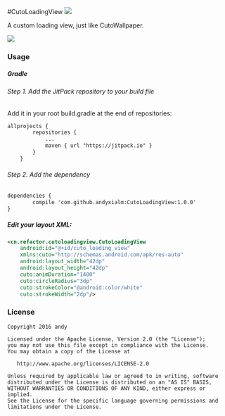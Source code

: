#CutoLoadingView
[![](https://jitpack.io/v/andyxialm/CutoLoadingView.svg)](https://jitpack.io/#andyxialm/CutoLoadingView)

A custom loading view, just like CutoWallpaper.

![](https://github.com/andyxialm/CutoLoadingView/blob/master/art/screenshot.gif?raw=true)
### Usage

##### Gradle
###### Step 1. Add the JitPack repository to your build file
Add it in your root build.gradle at the end of repositories:
~~~ xml
allprojects {
		repositories {
			...
			maven { url "https://jitpack.io" }
		}
	}
~~~
###### Step 2. Add the dependency
~~~ xml
dependencies {
        compile 'com.github.andyxialm:CutoLoadingView:1.0.0'
}
~~~
	
##### Edit your layout XML:

~~~ xml
<cn.refactor.cutoloadingview.CutoLoadingView
    android:id="@+id/cuto_loading_view"
    xmlns:cuto="http://schemas.android.com/apk/res-auto"
    android:layout_width="42dp"
    android:layout_height="42dp"
    cuto:animDuration="1400"
    cuto:circleRadius="3dp"
    cuto:strokeColor="@android:color/white"
    cuto:strokeWidth="2dp"/>
~~~

### License

    Copyright 2016 andy

    Licensed under the Apache License, Version 2.0 (the "License");
    you may not use this file except in compliance with the License.
    You may obtain a copy of the License at

       http://www.apache.org/licenses/LICENSE-2.0

    Unless required by applicable law or agreed to in writing, software
    distributed under the License is distributed on an "AS IS" BASIS,
    WITHOUT WARRANTIES OR CONDITIONS OF ANY KIND, either express or implied.
    See the License for the specific language governing permissions and
    limitations under the License.